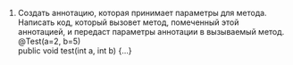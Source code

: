 1. Создать аннотацию, которая принимает параметры для метода. Написать код, который
   вызовет метод, помеченный этой аннотацией, и передаст параметры аннотации в
   вызываемый метод.<br>
   @Test(a=2, b=5)<br>
   public void test(int a, int b) {…}